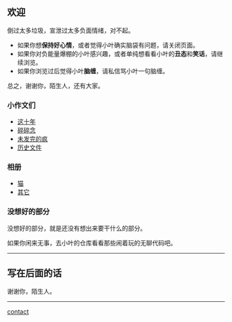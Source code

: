 ## 欢迎

倒过太多垃圾，宣泄过太多负面情绪，对不起。

- 如果你想**保持好心情**，或者觉得小叶确实脑袋有问题，请关闭页面。
- 如果你对负能量爆棚的小叶感兴趣，或者单纯想看看小叶的**丑态**和**笑话**，请继续浏览。
- 如果你浏览过后觉得小叶**脑缠**，请私信骂小叶一句脑缠。

总之，谢谢你，陌生人，还有大家。

### 小作文们

- [这十年](sites/小作文们/这十年.md)
- [碎碎念](sites/小作文们/碎碎念.md)
- [未发完的疯](sites/小作文们/未发完的疯.md)
- [历史文件](sites/小作文们/历史文件.md)

### 相册

- [猫](/404.md)
- [其它](/404.md)

### 没想好的部分

没想好的部分，就是还没有想出来要干什么的部分。

如果你闲来无事，去小叶的仓库看看那些闹着玩的无聊代码吧。

------

## 写在后面的话

谢谢你，陌生人。

------

[contact](sites/contact/contact.md)
